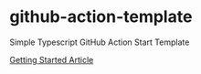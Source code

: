 # github-action-template
Simple Typescript GitHub Action Start Template


[Getting Started Article](https://notiz.dev/blog/build-and-publish-your-first-github-action)









